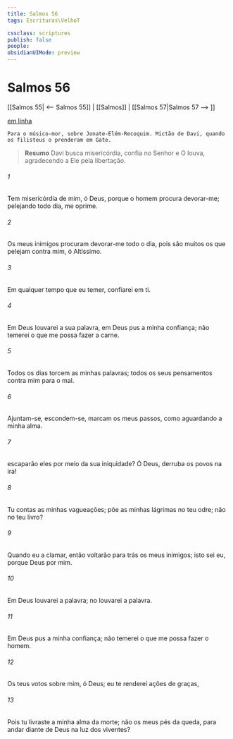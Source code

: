 ```yaml
---
title: Salmos 56
tags: Escrituras\VelhoT

cssclass: scriptures
publish: false
people:
obsidianUIMode: preview
---
```


# Salmos 56
[[Salmos 55| <-- Salmos 55]] | [[Salmos]] | [[Salmos 57|Salmos 57 --> ]]

[em linha](https://churchofjesuschrist.org/study/scriptures/ot/ps/56?lang=por)

```
Para o músico-mor, sobre Jonate-Elém-Recoquim. Mictão de Davi, quando os filisteus o prenderam em Gate.
```

> __Resumo__
Davi busca misericórdia, confia no Senhor e O louva, agradecendo a Ele pela libertação.

###### 1 
Tem misericórdia de mim, ó Deus, porque o homem procura devorar-me; pelejando todo dia, me oprime.

###### 2 
Os meus inimigos procuram devorar-me todo o dia, pois são muitos os que pelejam contra mim, ó Altíssimo.

###### 3 
Em qualquer tempo que eu temer, confiarei em ti.

###### 4 
Em Deus louvarei a sua palavra, em Deus pus a minha confiança; não temerei o que me possa fazer a carne.

###### 5 
Todos os dias torcem as minhas palavras; todos os seus pensamentos  contra mim para o mal.

###### 6 
Ajuntam-se, escondem-se, marcam os meus passos, como aguardando a minha alma.

###### 7 
 escaparão eles por meio da sua iniquidade? Ó Deus, derruba os povos na  ira!

###### 8 
Tu contas as minhas vagueações; põe as minhas lágrimas no teu odre; não  no teu livro?

###### 9 
Quando eu a  clamar, então voltarão para trás os meus inimigos; isto sei eu, porque Deus  por mim.

###### 10 
Em Deus louvarei a  palavra; no  louvarei a  palavra.

###### 11 
Em Deus pus a minha confiança; não temerei o que me possa fazer o homem.

###### 12 
Os teus votos  sobre mim, ó Deus; eu te renderei ações de graças,

###### 13 
Pois tu livraste a minha alma da morte; não  os meus pés da queda, para andar diante de Deus na luz dos viventes?

